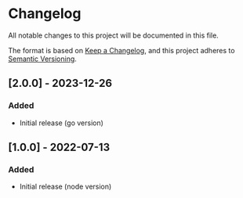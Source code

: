 # Changelog

All notable changes to this project will be documented in this file.

The format is based on [Keep a Changelog](https://keepachangelog.com/en/1.1.0/),
and this project adheres to [Semantic Versioning](https://semver.org/spec/v2.0.0.html).

## [2.0.0] - 2023-12-26

### Added

-   Initial release (go version)

## [1.0.0] - 2022-07-13

### Added

-   Initial release (node version)

